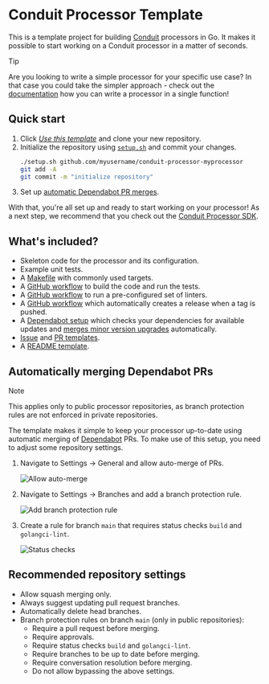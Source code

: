# Conduit Processor Template

This is a template project for building [Conduit](https://conduit.io) processors in Go. It makes it possible to
start working on a Conduit processor in a matter of seconds.

> [!TIP]
> Are you looking to write a simple processor for your specific use case? In that case you could take the simpler
> approach - check out the
> [documentation](https://conduit.io/docs/developing/processors/building#using-sdknewprocesorfunc) how you
> can write a processor in a single function!

## Quick start

1. Click [_Use this template_](https://github.com/new?template_name=conduit-processor-template&template_owner=ConduitIO) and clone your new repository.
2. Initialize the repository using [`setup.sh`](https://github.com/ConduitIO/conduit-processor-template/blob/main/setup.sh) and commit your changes.
   ```sh
   ./setup.sh github.com/myusername/conduit-processor-myprocessor
   git add -A
   git commit -m "initialize repository"
   ```
3. Set up [automatic Dependabot PR merges](#automatically-merging-dependabot-prs).

With that, you're all set up and ready to start working on your processor! As a next step, we recommend that you 
check out the [Conduit Processor SDK](https://github.com/ConduitIO/conduit-processor-sdk).

## What's included?

* Skeleton code for the processor and its configuration.
* Example unit tests.
* A [Makefile](/Makefile) with commonly used targets.
* A [GitHub workflow](/.github/workflows/test.yml) to build the code and run the tests.
* A [GitHub workflow](/.github/workflows/lint.yml) to run a pre-configured set of linters.
* A [GitHub workflow](/.github/workflows/release.yml) which automatically creates a release when a tag is pushed.
* A [Dependabot setup](/.github/dependabot.yml) which checks your dependencies for available updates and 
[merges minor version upgrades](/.github/workflows/dependabot-auto-merge-go.yml) automatically.
* [Issue](/.github/ISSUE_TEMPLATE) and [PR templates](/.github/pull_request_template.md).
* A [README template](/README_TEMPLATE.md).

## Automatically merging Dependabot PRs

> [!NOTE]
> This applies only to public processor repositories, as branch protection rules are not enforced in private repositories.

The template makes it simple to keep your processor up-to-date using automatic merging of
[Dependabot](https://github.com/dependabot) PRs. To make use of this setup, you need to adjust
some repository settings.

1. Navigate to Settings -> General and allow auto-merge of PRs.

   ![Allow auto-merge](https://github.com/user-attachments/assets/c1b6605a-866d-4bb6-b374-32328d83cd2d)

2. Navigate to Settings -> Branches and add a branch protection rule.

   ![Add branch protection rule](https://github.com/user-attachments/assets/dda83e9c-195b-40a0-87bb-7ae7dc8683ca)

3. Create a rule for branch `main` that requires status checks `build` and `golangci-lint`.

   ![Status checks](https://github.com/user-attachments/assets/bfc69fe8-8c3d-4f2a-a2c5-ae4395d7019f)

## Recommended repository settings

- Allow squash merging only.
- Always suggest updating pull request branches.
- Automatically delete head branches.
- Branch protection rules on branch `main` (only in public repositories):
  - Require a pull request before merging.
  - Require approvals.
  - Require status checks `build` and `golangci-lint`.
  - Require branches to be up to date before merging.
  - Require conversation resolution before merging.
  - Do not allow bypassing the above settings.
